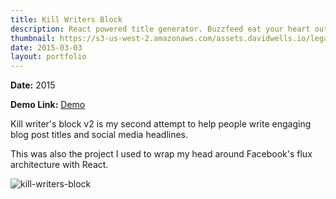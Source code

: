 ```yaml
---
title: Kill Writers Block
description: React powered title generator. Buzzfeed eat your heart out
thumbnail: https://s3-us-west-2.amazonaws.com/assets.davidwells.io/legacy/2015/08/kill-writers-block.png
date: 2015-03-03
layout: portfolio
---
```


**Date:** 2015

**Demo Link:** [Demo](https://s3-us-west-2.amazonaws.com/assets.davidwells.io/demos/kill-writers-block/index.html)

Kill writer's block v2 is my second attempt to help people write engaging blog post titles and social media headlines.

This was also the project I used to wrap my head around Facebook's flux architecture with React.

![kill-writers-block](https://s3-us-west-2.amazonaws.com/assets.davidwells.io/legacy/2015/08/kill-writers-block.png)
